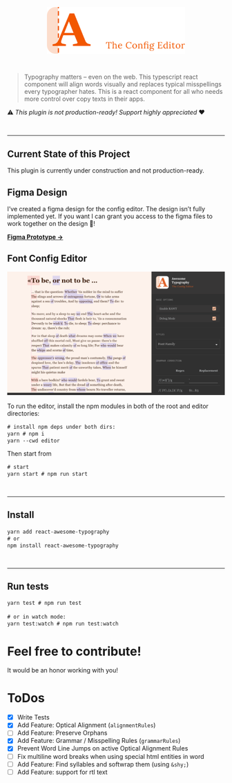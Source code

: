 <br/>
<br/>

<p align="center">
    <img 
        src="doc/logo-teaser.svg" 
        alt="Awesome Typography – The Config Editor" 
        style="display: block; max-width: 20rem;" 
    />
</p>

<br/>

> Typography matters – even on the web. This typescript react component will
> align words visually and replaces typical misspellings every typographer hates.
> This is a react component for all who needs more control over copy texts in
> their apps.

⚠️ _This plugin is not production-ready! Support highly appreciated_  ❤️️

<br/>
<hr/>

## Current State of this Project

This plugin is currently under construction and not production-ready. 

## Figma Design

I’ve created a figma design for the config editor. The design isn’t fully implemented yet. If you want I can grant you access to the figma files to work together on the design 🥳!

[**Figma Prototype →**](https://www.figma.com/proto/Ip1ZScLgGiaGIDKu7QuHdZ/Editor?node-id=11%3A3&scaling=min-zoom&page-id=0%3A1)

## Font Config Editor

![Config Editor](./doc/readme/editor.png)

To run the editor, install the npm modules in both of the root and editor
directories:

```shell
# install npm deps under both dirs:
yarn # npm i
yarn --cwd editor
```

Then start from

```
# start
yarn start # npm run start
```

<br/>
<hr/>

## Install

```shell
yarn add react-awesome-typography
# or
npm install react-awesome-typography
```

<br/>
<hr/>

## Run tests

```shell
yarn test # npm run test

# or in watch mode:
yarn test:watch # npm run test:watch
```

[//]: # (## Usage )

[//]: # ()

[//]: # (Just use the component like this:)

[//]: # ()

[//]: # (```jsx harmony)

[//]: # (import React from "react";)

[//]: # (import AwesomeTypo from "react-awesome-typography";)

[//]: # ()

[//]: # ()

[//]: # (const replacementRules = [)

[//]: # (	{)

[//]: # (		test: /&#40;["]&#41;&#40;[^"]+&#41;&#40;["]&#41;/,)

[//]: # (		replace: "«$2»",)

[//]: # (		description: "replace wrong quotes with french ones")

[//]: # (	},)

[//]: # (	// ...)

[//]: # (];)

[//]: # ()

[//]: # (const opticalAlignmentRules = [)

[//]: # (	{)

[//]: # (		id: "W", // unique name)

[//]: # (		test: /W/, // regex to test if a word matches your rule )

[//]: # (		offset: -0.2 // `ch` &#40;character&#41; units)

[//]: # (	}, {)

[//]: # (		id: "Quotes",)

[//]: # (		test: /[«]/,)

[//]: # (		className: "your-custom-classname" // works also with classNames)

[//]: # (	})

[//]: # (];)

[//]: # ()

[//]: # (export default &#40;&#41; =>)

[//]: # (	<section className="container">)

[//]: # (		<h1>)

[//]: # (			<AwesomeTypo)

[//]: # (				alignmentRules={ opticalAlignmentRules })

[//]: # (				replacementRules={ replacementRules })

[//]: # (				debug={ true })

[//]: # (				debugOptions={ {)

[//]: # (					idleBgColor: "rgba&#40;0,200,255,0.14&#41;",)

[//]: # (					activeBgColor: "rgba&#40;255,99,43,0.2&#41;",)

[//]: # (				} })

[//]: # (			>)

[//]: # (				Good Typography in Web Won't Exists?)

[//]: # (			</AwesomeTypo>)

[//]: # (		</h1>)

[//]: # ()

[//]: # (		<p>)

[//]: # (			<AwesomeTypo alignmentRules={ opticalAlignmentRules }>)

[//]: # (				"Good typography for web is really hard to accomplish .............. !")

[//]: # (				But with this component, everyone can improve his/her texts without any effort.)

[//]: # (			</AwesomeTypo>)

[//]: # (		</p>)

[//]: # (	</section>)

[//]: # (```)

[//]: # ()

[//]: # (<br/>)

[//]: # (<hr/>)

# Feel free to contribute!

It would be an honor working with you!

# ToDos

- [x] Write Tests 
- [x] Add Feature: Optical Alignment (`alignmentRules`)
- [ ] Add Feature: Preserve Orphans
- [x] Add Feature: Grammar / Misspelling Rules (`grammarRules`)
- [x] Prevent Word Line Jumps on active Optical Alignment Rules
- [ ] Fix multiline word breaks when using special html entities in word
- [ ] Add Feature: Find syllables and softwrap them (using `&shy;`)
- [ ] Add Feature: support for rtl text
